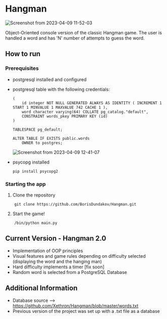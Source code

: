 # Hangman

![Screenshot from 2023-04-09 11-52-03](https://user-images.githubusercontent.com/71731579/230766856-ea4aef6e-a640-4a37-8b28-3afaf207493a.png)

Object-Oriented console version of the classic Hangman game. The user is handled a word and has 'N' number
of attempts to guess the word.



## How to run

### Prerequisites
- postgresql installed and configured
- postgresql table with the following credentials:


    ``` CREATE TABLE IF NOT EXISTS public.words
    (
        id integer NOT NULL GENERATED ALWAYS AS IDENTITY ( INCREMENT 1 START 1 MINVALUE 1 MAXVALUE 742 CACHE 1 ),
        word character varying(64) COLLATE pg_catalog."default",
        CONSTRAINT words_pkey PRIMARY KEY (id)
    )

    TABLESPACE pg_default;

    ALTER TABLE IF EXISTS public.words
        OWNER to postgres;
    ```
  
  ![Screenshot from 2023-04-09 12-41-07](https://user-images.githubusercontent.com/71731579/230767008-7f9e89fe-fa61-435a-bf47-af00a8e9b423.png)
  


- psycopg installed 
    ```
    pip install psycopg2
    ```



### Starting the app
1. Clone the repository

```
    git clone https://github.com/BorisDundakov/Hangman.git
```

2. Start the game!

```
    /bin/python main.py
```


## Current Version - Hangman 2.0
- Implementation of OOP principles
- Visual features and game rules depending on difficulty selected (displaying the word and the hanging man)
- Hard difficulty implements a timer [fix soon]
- Random word is selected from a PostgreSQL Database

## Additional Information
- Database source --> https://github.com/Xethron/Hangman/blob/master/words.txt
- Previous version of the project was set up with a .txt file as a database

